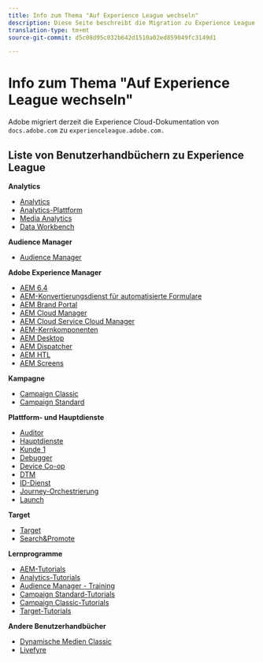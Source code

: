 ```yaml
---
title: Info zum Thema "Auf Experience League wechseln"
description: Diese Seite beschreibt die Migration zu Experience League und enthält eine Liste von Links zu gestaffelten Benutzerhandbüchern.
translation-type: tm+mt
source-git-commit: d5c08d95c032b642d1510a02ed859049fc3149d1

---
```



# Info zum Thema &quot;Auf Experience League wechseln&quot;

Adobe migriert derzeit die Experience Cloud-Dokumentation von `docs.adobe.com` zu `experienceleague.adobe.com.`

## Liste von Benutzerhandbüchern zu Experience League

**Analytics**

* [Analytics](https://experienceleague.adobe.com/docs/analytics/landing/index.html)
* [Analytics-Plattform](https://experienceleague.adobe.com/docs/analytics-platform/using/cja-landing.html)
* [Media Analytics](https://experienceleague.adobe.com/docs/media-analytics/using/media-overview.html)
* [Data Workbench](https://experienceleague.adobe.com/docs/data-workbench/using/index.html)

**Audience Manager**

* [Audience Manager](https://experienceleague.adobe.com/docs/audience-manager/user-guide/aam-home.html)

**Adobe Experience Manager**

* [AEM 6.4](https://experienceleague.adobe.com/docs/experience-manager-64/administering/index.html)
* [AEM-Konvertierungsdienst für automatisierte Formulare](https://experienceleague.adobe.com/docs/aem-forms-automated-conversion-service/using/introduction.html)
* [AEM Brand Portal](https://experienceleague.adobe.com/docs/experience-manager-brand-portal/using/index.html)
* [AEM Cloud Manager](https://experienceleague.adobe.com/docs/experience-manager-cloud-manager/using/introduction-to-cloud-manager.html)
* [AEM Cloud Service Cloud Manager](https://experienceleague.adobe.com/docs/experience-manager-cloud-service-cloud-manager/using/introduction-to-cloud-service.html)
* [AEM-Kernkomponenten](https://experienceleague.adobe.com/docs/experience-manager-core-components/using/introduction.html)
* [AEM Desktop](https://experienceleague.adobe.com/docs/experience-manager-desktop-app/using/introduction.html)
* [AEM Dispatcher](https://experienceleague.adobe.com/docs/experience-manager-dispatcher/using/dispatcher.html)
* [AEM HTL](https://experienceleague.adobe.com/docs/experience-manager-htl/using/overview.html)
* [AEM Screens](https://experienceleague.adobe.com/docs/experience-manager-screens/user-guide/aem-screens-introduction.html)

**Kampagne**

* [Campaign Classic](https://experienceleague.adobe.com/docs/campaign-classic/using/campaign-classic-home.html)
* [Campaign Standard](https://experienceleague.adobe.com/docs/campaign-standard/using/campaign-standard-home.html)

**Plattform- und Hauptdienste**

* [Auditor](https://experienceleague.adobe.com/docs/auditor/using/overview.html)
* [Hauptdienste](https://experienceleague.adobe.com/docs/core-services/interface/marketing-cloud-integrations.html)
* [Kunde 1](https://experienceleague.adobe.com/docs/customer-one/using/index.html)
* [Debugger](https://experienceleague.adobe.com/docs/debugger/using/experience-cloud-debugger.html)
* [Device Co-op](https://experienceleague.adobe.com/docs/device-co-op/using/index.html)
* [DTM](https://experienceleague.adobe.com/docs/dtm/using/dtm-home.html)
* [ID-Dienst](https://experienceleague.adobe.com/docs/id-service/using/index.html)
* [Journey-Orchestrierung](https://experienceleague.adobe.com/docs/journeys/using/journey-orchestration-home.html)
* [Launch](https://experienceleague.adobe.com/docs/launch/using/overview.html)

**Target**

* [Target](https://experienceleague.adobe.com/docs/target/using/target-home.html)
* [Search&amp;Promote](https://experienceleague.adobe.com/docs/search-promote/using/sp-home.html)

**Lernprogramme**

* [AEM-Tutorials](https://experienceleague.adobe.com/docs/audience-manager-learn/tutorials/overview.html)
* [Analytics-Tutorials](https://experienceleague.adobe.com/docs/analytics-learn/tutorials/overview.html)
* [Audience Manager - Training](https://experienceleague.adobe.com/docs/audience-manager-learn/tutorials/overview.html)
* [Campaign Standard-Tutorials](https://experienceleague.adobe.com/docs/campaign-standard-learn/tutorials/overview.html)
* [Campaign Classic-Tutorials](https://experienceleague.adobe.com/docs/campaign-classic-learn/tutorials/overview.html)
* [Target-Tutorials](https://experienceleague.adobe.com/docs/target-learn/tutorials/overview.html)

**Andere Benutzerhandbücher**

* [Dynamische Medien Classic](https://experienceleague.adobe.com/docs/dynamic-media-classic/using/index.html)
* [Livefyre](https://experienceleague.adobe.com/docs/livefyre/using/index.html)
